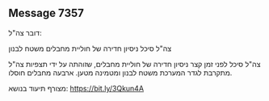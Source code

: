 ## Message 7357

דובר צה"ל:

צה"ל סיכל ניסיון חדירה של חוליית מחבלים משטח לבנון

צה"ל סיכל לפני זמן קצר ניסיון חדירה של חוליית מחבלים, שזוהתה על ידי תצפיות צה"ל מתקרבת לגדר המערכת משטח לבנון ומטמינה מטען. ארבעה מחבלים חוסלו.

מצורף תיעוד בנושא:  https://bit.ly/3Qkun4A

